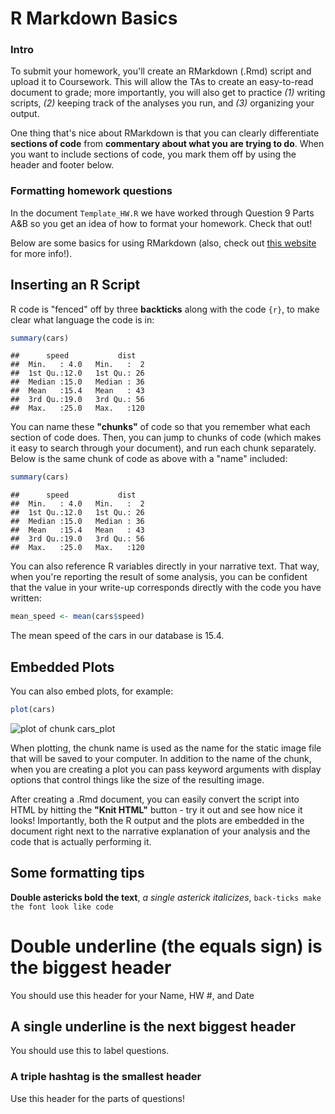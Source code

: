 R Markdown Basics
=================

### Intro
To submit your homework, you'll create an RMarkdown (.Rmd) script and upload it to Coursework. This will allow the TAs to create an easy-to-read document to grade; more importantly, you will also get to practice *(1)* writing scripts, *(2)* keeping track of the analyses you run, and *(3)* organizing your output. 

One thing that's nice about RMarkdown is that you can clearly differentiate **sections of code** from **commentary about what you are trying to do**. When you want to include sections of code, you mark them off by using the header and footer below.


### Formatting homework questions
In the document `Template_HW.R` we have worked through Question 9 Parts A&B so you get an idea of how to format your homework. Check that out!


Below are some basics for using RMarkdown (also, check out [this website](http://www.rstudio.com/ide/docs/authoring/using_markdown) for more info!).


Inserting an R Script
---------------------

R code is "fenced" off by three **backticks** along with the code `{r}`, to make clear what language the code is in:


```r
summary(cars)
```

```
##      speed           dist    
##  Min.   : 4.0   Min.   :  2  
##  1st Qu.:12.0   1st Qu.: 26  
##  Median :15.0   Median : 36  
##  Mean   :15.4   Mean   : 43  
##  3rd Qu.:19.0   3rd Qu.: 56  
##  Max.   :25.0   Max.   :120
```


You can name these **"chunks"** of code so that you remember what each section of code does. Then, you can jump to chunks of code (which makes it easy to search through your document), and run each chunk separately. Below is the same chunk of code as above with a "name" included:


```r
summary(cars)
```

```
##      speed           dist    
##  Min.   : 4.0   Min.   :  2  
##  1st Qu.:12.0   1st Qu.: 26  
##  Median :15.0   Median : 36  
##  Mean   :15.4   Mean   : 43  
##  3rd Qu.:19.0   3rd Qu.: 56  
##  Max.   :25.0   Max.   :120
```


You can also reference R variables directly in your narrative text. That way, when you're reporting the result of some analysis, you can be confident that the value in your write-up corresponds directly with the code you have written:


```r
mean_speed <- mean(cars$speed)
```


The mean speed of the cars in our database is 15.4.

Embedded Plots
--------------

You can also embed plots, for example:


```r
plot(cars)
```

![plot of chunk cars_plot](figure/cars_plot.png) 


When plotting, the chunk name is used as the name for the static image file that will be saved to your computer. In addition to the name of the chunk, when you are creating a plot you can pass keyword arguments with display options that control things like the size of the resulting image.

After creating a .Rmd document, you can easily convert the script into HTML by hitting the **"Knit HTML"** button - try it out and see how nice it looks! Importantly, both the R output and the plots are embedded in the document right next to the narrative explanation of your analysis and the code that is actually performing it.


Some formatting tips
---------------------

**Double astericks bold the text**, 
*a single asterick italicizes*, 
`back-ticks make the font look like code`


Double underline (the equals sign) is the biggest header
========================================================
You should use this header for your Name, HW #, and Date

A single underline is the next biggest header
----------------------------------------------
You should use this to label questions.

### A triple hashtag is the smallest header
Use this header for the parts of questions!
